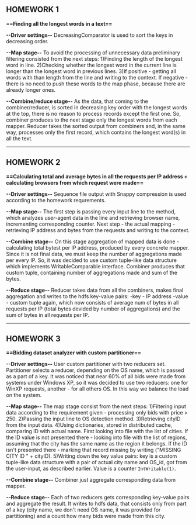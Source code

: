 ## HOMEWORK 1

**==Finding all the longest words in a text==**

**--Driver settings--**
DecreasingComparator is used to sort the keys in decreasing order.

**--Map stage--**
To avoid the processing of unnecessary data preliminary filtering consisted from the next steps:
   1)Finding the length of the longest word in line.
   2)Checking whether the longest word in the current line is longer than the longest word in previous lines.
   3)If positive - getting all words with than length from the line and writing to the context. If negative - there is no need to push these words to the map phase, because there are already longer ones.
	
**--Combine/reduce stage--**
As the data, that coming to the combiner/reducer, is sorted in decreasing key order with the longest words at the top, there is no reason to process records except the first one. So, combiner produces to the next stage only the longest words from each mapper. Reducer takes the sorted output from combiners and, in the same way, processes only the first record, which contains the longest word(s) in all the text. 
 
***
 
## HOMEWORK 2

**==Calculating total and average bytes in all the requests per IP address + calculating browsers from which request were made==**

**--Driver settings--**
Sequence file output with Snappy compression is used according to the homework requrements.

**--Map stage--**
The first step is passing every input line to the method, which analyzes user-agent data in the line and retrieving browser name, incrementing corresponding counter. Next step - the actual mapping - retrieving IP address and bytes from the requests and writing to the context.

**--Combine stage--**
On this stage aggregation of mapped data is done - calculating total bytest per IP address, produced by every concrete mapper. Since it is not final data, we must keep the number of aggregations made per every IP. So, it was decided to use custom tuple-like data structure which implements WritableComparable interface. Combiner produces that custom tuple, containing number of aggregations made and sum of the bytes.

**--Reduce stage--**
Reducer takes data from all the combiners, makes final aggregation and writes to the hdfs key-value pairs:
-key - IP address
-value - custom tuple again, which now consists of average num of bytes in all requests per IP (total bytes devided by number of aggregations) and the sum of bytes in all requests per IP.
 
***

## HOMEWORK 3

**==Bidding dataset analyzer with custom partitioner==**

**--Driver settings--**
User custom partitioner with two reducers set. Partitioner selects a reducer, depending on the OS name, which is passed as a part of a key. It was noticed that near 60% of all bids were made from systems under Windows XP, so it was decided to use two reducers: one for WinXP requests, another - for all others OS. In this way we balance the load on the system.

**--Map stage--**
The map stage consist from the next steps:
	1)Filtering input data according to the requirement given - processing only bids with price > 250.
	2)Passing the input line to OS detection method.
	3)Retrieving cityID from the input data.
	4)Using dictionaries, stored in distributed cache, comparing ID with actual name. First looking into file with the list of cities. If the ID value is not presented there - looking into file with the list of regions, assuming that the city has the same name as the region it belongs. If the ID isn't presented there - marking that record missing by writing ("MISSING CITY ID " + cityID). 
	5)Writing down the key value pairs: key is a custom tuple-like data structure with a pair of actual city name and OS_id, got from the user-input, as described earlier. Value is a counter `IntWritable(1)`.
	
**--Combine stage--**
Combiner just aggregate corresponding data from mapper.

**--Reduce stage--**
Each of two reducers gets corresponding key-value pairs and aggregate the result. It writes to hdfs data, that consists only from part of a key (city name, we don't need OS name, it was provided for partitioning) and a count how many bids were made from this city.



